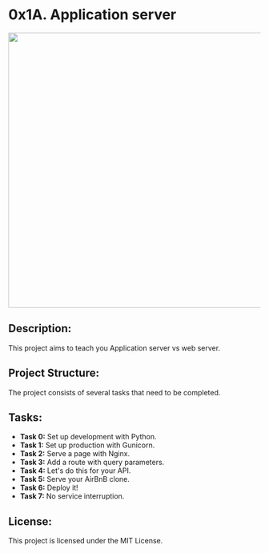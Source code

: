 # 0x1A. Application server   

<p align="center"> <img src="https://s3.amazonaws.com/alx-intranet.hbtn.io/uploads/medias/2018/9/c7d1ed0a2e10d1b4e9b3.jpg?X-Amz-Algorithm=AWS4-HMAC-SHA256&X-Amz-Credential=AKIARDDGGGOUSBVO6H7D%2F20240417%2Fus-east-1%2Fs3%2Faws4_request&X-Amz-Date=20240417T162106Z&X-Amz-Expires=86400&X-Amz-SignedHeaders=host&X-Amz-Signature=8a2330bfbae1c4456a7d80f0ea6727ec9ca076b40f2f9d3dbc63ee7e8a66f25d" width="550" higth="550">

## Description:

This project aims to teach you Application server vs web server.

## Project Structure:

The project consists of several tasks that need to be completed.

## Tasks:

- **Task 0:** Set up development with Python.
- **Task 1:** Set up production with Gunicorn.
- **Task 2:** Serve a page with Nginx.
- **Task 3:** Add a route with query parameters.
- **Task 4:** Let's do this for your API.
- **Task 5:** Serve your AirBnB clone.
- **Task 6:** Deploy it!
- **Task 7:** No service interruption.


## License:

This project is licensed under the MIT License.

